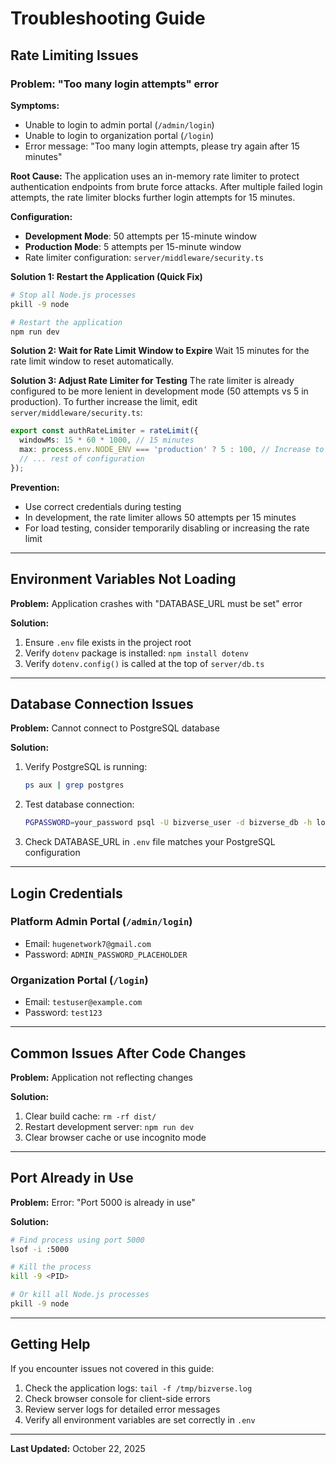 # Troubleshooting Guide

## Rate Limiting Issues

### Problem: "Too many login attempts" error

**Symptoms:**
- Unable to login to admin portal (`/admin/login`)
- Unable to login to organization portal (`/login`)
- Error message: "Too many login attempts, please try again after 15 minutes"

**Root Cause:**
The application uses an in-memory rate limiter to protect authentication endpoints from brute force attacks. After multiple failed login attempts, the rate limiter blocks further login attempts for 15 minutes.

**Configuration:**
- **Development Mode**: 50 attempts per 15-minute window
- **Production Mode**: 5 attempts per 15-minute window
- Rate limiter configuration: `server/middleware/security.ts`

**Solution 1: Restart the Application (Quick Fix)**
```bash
# Stop all Node.js processes
pkill -9 node

# Restart the application
npm run dev
```

**Solution 2: Wait for Rate Limit Window to Expire**
Wait 15 minutes for the rate limit window to reset automatically.

**Solution 3: Adjust Rate Limiter for Testing**
The rate limiter is already configured to be more lenient in development mode (50 attempts vs 5 in production). To further increase the limit, edit `server/middleware/security.ts`:

```typescript
export const authRateLimiter = rateLimit({
  windowMs: 15 * 60 * 1000, // 15 minutes
  max: process.env.NODE_ENV === 'production' ? 5 : 100, // Increase to 100 for development
  // ... rest of configuration
});
```

**Prevention:**
- Use correct credentials during testing
- In development, the rate limiter allows 50 attempts per 15 minutes
- For load testing, consider temporarily disabling or increasing the rate limit

---

## Environment Variables Not Loading

**Problem:** Application crashes with "DATABASE_URL must be set" error

**Solution:**
1. Ensure `.env` file exists in the project root
2. Verify `dotenv` package is installed: `npm install dotenv`
3. Verify `dotenv.config()` is called at the top of `server/db.ts`

---

## Database Connection Issues

**Problem:** Cannot connect to PostgreSQL database

**Solution:**
1. Verify PostgreSQL is running:
   ```bash
   ps aux | grep postgres
   ```

2. Test database connection:
   ```bash
   PGPASSWORD=your_password psql -U bizverse_user -d bizverse_db -h localhost -c "SELECT 1;"
   ```

3. Check DATABASE_URL in `.env` file matches your PostgreSQL configuration

---

## Login Credentials

### Platform Admin Portal (`/admin/login`)
- Email: `hugenetwork7@gmail.com`
- Password: `ADMIN_PASSWORD_PLACEHOLDER`

### Organization Portal (`/login`)
- Email: `testuser@example.com`
- Password: `test123`

---

## Common Issues After Code Changes

**Problem:** Application not reflecting changes

**Solution:**
1. Clear build cache: `rm -rf dist/`
2. Restart development server: `npm run dev`
3. Clear browser cache or use incognito mode

---

## Port Already in Use

**Problem:** Error: "Port 5000 is already in use"

**Solution:**
```bash
# Find process using port 5000
lsof -i :5000

# Kill the process
kill -9 <PID>

# Or kill all Node.js processes
pkill -9 node
```

---

## Getting Help

If you encounter issues not covered in this guide:

1. Check the application logs: `tail -f /tmp/bizverse.log`
2. Check browser console for client-side errors
3. Review server logs for detailed error messages
4. Verify all environment variables are set correctly in `.env`

---

**Last Updated:** October 22, 2025
